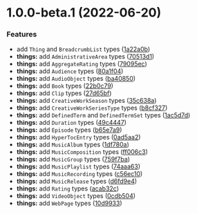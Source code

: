 # 1.0.0-beta.1 (2022-06-20)


### Features

* add `Thing` and `BreadcrumbList` types ([1a22a0b](https://github.com/TomokiMiyauci/schema.org-types/commit/1a22a0b36fbe50e13c515d1fc7f1dba4278742cd))
* **things:** add `AdministrativeArea` types ([70513d1](https://github.com/TomokiMiyauci/schema.org-types/commit/70513d1420bc7be09bcf4bf8ad3c1c198738d4c4))
* **things:** add `AggregateRating` types ([79095ec](https://github.com/TomokiMiyauci/schema.org-types/commit/79095eca2a38b86f2fc65227df4ac5b94fb35361))
* **things:** add `Audience` types ([80a1f04](https://github.com/TomokiMiyauci/schema.org-types/commit/80a1f046cba2000ff9f113ee274c5d7a5d110829))
* **things:** add `AudioObject` types ([ba40850](https://github.com/TomokiMiyauci/schema.org-types/commit/ba40850bcc8110946a6142a9d36e59e05edbf658))
* **things:** add `Book` types ([22b0c79](https://github.com/TomokiMiyauci/schema.org-types/commit/22b0c793b288849c58aedc38692bf984c5d17d66))
* **things:** add `Clip` types ([27d65bf](https://github.com/TomokiMiyauci/schema.org-types/commit/27d65bfdf74844257642bf66a74ac0fe0b494544))
* **things:** add `CreativeWorkSeason` types ([35c638a](https://github.com/TomokiMiyauci/schema.org-types/commit/35c638a6db8c03a3363a9e50dfe700d0d653d10f))
* **things:** add `CreativeWorkSeriesType` types ([b8cf327](https://github.com/TomokiMiyauci/schema.org-types/commit/b8cf32704aa7d52f4776d5509625548d85bfda2f))
* **things:** add `DefinedTerm` and `DefinedTermSet` types ([1ac5d7d](https://github.com/TomokiMiyauci/schema.org-types/commit/1ac5d7d5cddb11385486dc314a029a71aff73ac2))
* **things:** add `Duration` types ([49c4447](https://github.com/TomokiMiyauci/schema.org-types/commit/49c4447931b78f2c19f2cd5f37731fed0f4b0a23))
* **things:** add `Episode` types ([b65e7a9](https://github.com/TomokiMiyauci/schema.org-types/commit/b65e7a9d08ef33c1291ec91735d3091bbf58cbfa))
* **things:** add `HyperTocEntry` types ([0ad5aa2](https://github.com/TomokiMiyauci/schema.org-types/commit/0ad5aa235d628becce4212d4348ecea8ce918ec1))
* **things:** add `MusicAlbum` types ([1df780a](https://github.com/TomokiMiyauci/schema.org-types/commit/1df780a9900cc216503de01ffb58fa51cd3e3a53))
* **things:** add `MusicComposition` types ([ff006c3](https://github.com/TomokiMiyauci/schema.org-types/commit/ff006c3b3a3496134416e22d37bfb0f830dd74f0))
* **things:** add `MusicGroup` types ([759f7ba](https://github.com/TomokiMiyauci/schema.org-types/commit/759f7ba7022845567f157d6525b189c3cc3abefa))
* **things:** add `MusicPlaylist` types ([74aaa63](https://github.com/TomokiMiyauci/schema.org-types/commit/74aaa6336eb18e54c27ff06cbcb3f0260ac29da9))
* **things:** add `MusicRecording` types ([c56ec10](https://github.com/TomokiMiyauci/schema.org-types/commit/c56ec107b987d5a2098a0f88c3f554f62a68a8d8))
* **things:** add `MusicRelease` types ([d6fd9e4](https://github.com/TomokiMiyauci/schema.org-types/commit/d6fd9e496a1f9d5dc361c5e20e223510ab3a3957))
* **things:** add `Rating` types ([acab32c](https://github.com/TomokiMiyauci/schema.org-types/commit/acab32cee8413de76479534487d5ea131eaa0c8a))
* **things:** add `VideoObject` types ([0cdb504](https://github.com/TomokiMiyauci/schema.org-types/commit/0cdb5043d585ac6291fb8ae52d18ba9d3ece84cf))
* **things:** add `WebPage` types ([10d9933](https://github.com/TomokiMiyauci/schema.org-types/commit/10d993310b87842090f643c7e9b994a5fc1a6ff8))
